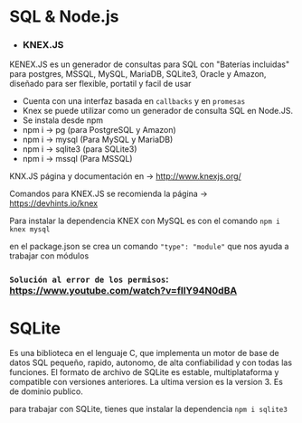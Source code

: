 # SQL & Node.js

- ### KNEX.JS

KENEX.JS es un generador de consultas para SQL con "Baterías incluidas" para postgres, MSSQL, MySQL, MariaDB, SQLite3, Oracle y Amazon, diseñado para ser flexible, portatil y facil de usar

- Cuenta con una interfaz basada en `callbacks` y en `promesas`
- Knex se puede utilizar como un generador de consulta SQL en Node.JS.
- Se instala desde npm
- npm i -> pg (para PostgreSQL y Amazon)
- npm i -> mysql (Para MySQL y MariaDB)
- npm i -> sqlite3 (para SQLite3)
- npm i -> mssql (Para MSSQL)

KNX.JS página y documentación en -> http://www.knexjs.org/

Comandos para KNEX.JS se recomienda la página -> https://devhints.io/knex

Para instalar la dependencia KNEX con MySQL es con el comando `npm i knex mysql`

en el package.json se crea un comando `"type": "module"` que nos ayuda a trabajar con módulos

### `Solución al error de los permisos`: https://www.youtube.com/watch?v=flIY94N0dBA

# SQLite

Es una biblioteca en el lenguaje C, que implementa un motor de base de datos SQL pequeño, rapido, autonomo, de alta confiabilidad y con todas las funciones. El formato de archivo de SQLite es estable, multiplataforma y compatible con versiones anteriores. La ultima version es la version 3. Es de dominio publico.

para trabajar con SQLite, tienes que instalar la dependencia `npm i sqlite3`
